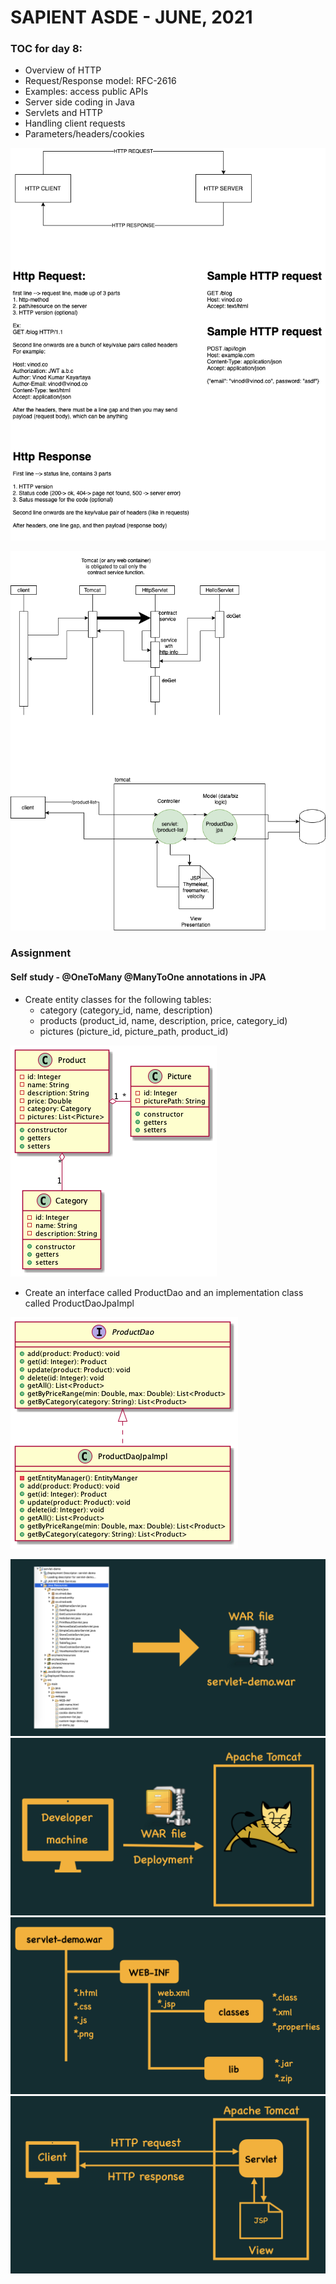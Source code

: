 # SAPIENT ASDE - JUNE, 2021

### TOC for day 8:

-   Overview of HTTP
-   Request/Response model: RFC-2616
-   Examples: access public APIs
-   Server side coding in Java
-   Servlets and HTTP
-   Handling client requests
-   Parameters/headers/cookies

![](./concepts.dio.png 'concepts')

![](./java-webapp/concepts.dio.png 'concepts')

### Assignment

#### Self study - @OneToMany @ManyToOne annotations in JPA

-   Create entity classes for the following tables:
    -   category (category_id, name, description)
    -   products (product_id, name, description, price, category_id)
    -   pictures (picture_id, picture_path, product_id)

![](./images/assignment.png)

-   Create an interface called ProductDao and an implementation class called ProductDaoJpaImpl

![](./images/dao.png)

![](images/war-structure.003.jpeg)
![](images/war-structure.004.jpeg)
![](images/war-structure.020.jpeg)
![](images/war-structure.021.jpeg)
